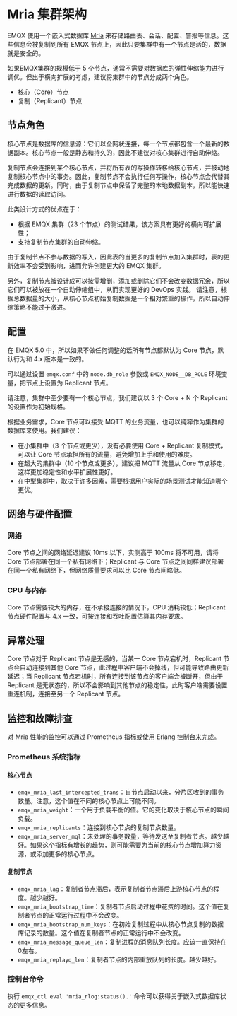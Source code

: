 # Mria 集群架构

EMQX 使用一个嵌入式数据库 [Mria](https://github.com/emqx/mria) 来存储路由表、会话、配置、警报等信息。这些信息会被复制到所有 EMQX 节点上，因此只要集群中有一个节点是活的，数据就是安全的。

如果EMQX集群的规模低于 5 个节点，通常不需要对数据库的弹性伸缩能力进行调优。但出于横向扩展的考虑，建议将集群中的节点分成两个角色。

- 核心（Core）节点
- 复制（Replicant）节点

## 节点角色

核心节点是数据库的信息源：它们以全网状连接，每一个节点都包含一个最新的数据副本。核心节点一般是静态和持久的，因此不建议对核心集群进行自动伸缩。

复制节点会连接到某个核心节点，并将所有表的写操作转移给核心节点，并被动地复制核心节点中的事务。因此，复制节点不会执行任何写操作，核心节点会代替其完成数据的更新。同时，由于复制节点中保留了完整的本地数据副本，所以能快速进行数据的读取访问。

此类设计方式的优点在于：

- 根据 EMQX 集群（23 个节点）的测试结果，该方案具有更好的横向可扩展性；
- 支持复制节点集群的自动伸缩。

由于复制节点不参与数据的写入，因此表的当更多的复制节点加入集群时，表的更新效率不会受到影响，进而允许创建更大的 EMQX 集群。

另外，复制节点被设计成可以按需增删，添加或删除它们不会改变数据冗余，所以它们可以被放在一个自动伸缩组中，从而实现更好的 DevOps 实践。
请注意，根据总数据量的大小，从核心节点初始复制数据是一个相对繁重的操作，所以自动伸缩策略不能过于激进。

## 配置

在 EMQX 5.0 中，所以如果不做任何调整的话所有节点都默认为 Core 节点，默认行为和 4.x 版本是一致的。

可以通过设置 `emqx.conf` 中的 `node.db_role` 参数或 `EMQX_NODE__DB_ROLE` 环境变量，把节点上设置为 Replicant 节点。

请注意，集群中至少要有一个核心节点，我们建议以 3 个 Core + N 个 Replicant 的设置作为初始规格。

根据业务需求，Core 节点可以接受 MQTT 的业务流量，也可以纯粹作为集群的数据库来使用。我们建议：

- 在小集群中（3 个节点或更少），没有必要使用 Core + Replicant 复制模式，可以让 Core 节点承担所有的流量，避免增加上手和使用的难度。
- 在超大的集群中（10 个节点或更多），建议把 MQTT 流量从 Core 节点移走，这样更加稳定性和水平扩展性更好。
- 在中型集群中，取决于许多因素，需要根据用户实际的场景测试才能知道哪个更优。

## 网络与硬件配置

### 网络

Core 节点之间的网络延迟建议 10ms 以下，实测高于 100ms 将不可用，请将 Core 节点部署在同一个私有网络下；Replicant 与 Core 节点之间同样建议部署在同一个私有网络下，但网络质量要求可以比  Core 节点间略低。

### CPU 与内存

Core 节点需要较大的内存，在不承接连接的情况下，CPU 消耗较低；Replicant 节点硬件配置与 4.x 一致，可按连接和吞吐配置估算其内存要求。

## 异常处理

Core 节点对于 Replicant 节点是无感的，当某一 Core 节点宕机时，Replicant 节点会自动连接到其他 Core 节点，此过程中客户端不会掉线，但可能导致路由更新延迟；当 Replicant 节点宕机时，所有连接到该节点的客户端会被断开，但由于 Replicant 是无状态的，所以不会影响到其他节点的稳定性，此时客户端需要设置重连机制，连接至另一个 Replicant 节点。

## 监控和故障排查

对 Mria 性能的监控可以通过 Prometheus 指标或使用 Erlang 控制台来完成。

### Prometheus 系统指标

#### 核心节点

- `emqx_mria_last_intercepted_trans`：自节点启动以来，分片区收到的事务数量。注意，这个值在不同的核心节点上可能不同。
- `emqx_mria_weight`：一个用于负载平衡的值。它的变化取决于核心节点的瞬间负载。
- `emqx_mria_replicants`：连接到核心节点的复制节点数量。
- `emqx_mria_server_mql`：未处理的事务数量，等待发送至复制者节点。越少越好。如果这个指标有增长的趋势，则可能需要为当前的核心节点增加算力资源，或添加更多的核心节点。

#### 复制节点

- `emqx_mria_lag`：复制者节点滞后，表示复制者节点滞后上游核心节点的程度。越少越好。
- `emqx_mria_bootstrap_time`：复制者节点启动过程中花费的时间。这个值在复制者节点的正常运行过程中不会改变。
- `emqx_mria_bootstrap_num_keys`：在初始复制过程中从核心节点复制的数据库记录的数量。这个值在复制者节点的正常运行中不会改变。
- `emqx_mria_message_queue_len`：复制进程的消息队列长度。应该一直保持在0左右。
- `emqx_mria_replayq_len`：复制者节点的内部重放队列的长度。越少越好。

### 控制台命令

执行 `emqx_ctl eval 'mria_rlog:status().'` 命令可以获得关于嵌入式数据库状态的更多信息。
